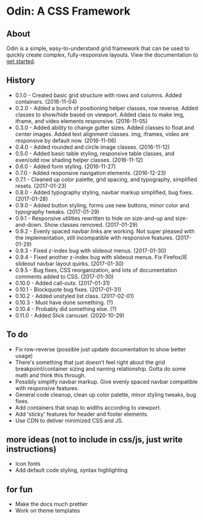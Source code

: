 # Odin: A CSS Framework

## About

Odin is a simple, easy-to-understand grid framework that can be used to quickly create complex, fully-responsive layouts. View the documentation to [get started](http://joncoop.github.io/odin/).

## History

- 0.1.0 - Created basic grid structure with rows and columns. Added containers. (2016-11-04)
- 0.2.0 - Added a bunch of positioning helper classes, row reverse. Added classes to show/hide based on viewport. Added class to make img, iframe, and video elements responsive. (2016-11-05)
- 0.3.0 - Added ability to change gutter sizes. Added classes to float and center images. Added text alignment classes. img, iframes, video are responsive by default now. (2016-11-06)
- 0.4.0 - Added rounded and circle image classes. (2016-11-12)
- 0.5.0 - Added basic table styling, responsive table classes, and even/odd row shading helper classes. (2016-11-12)
- 0.6.0 - Added form styling. (2016-11-27)
- 0.7.0 - Added responsive navigation elements. (2016-12-23)
- 0.7.1 - Cleaned up color palette, grid spacing, and typography, simplified resets. (2017-01-23)
- 0.8.0 - Added typography styling, navbar markup simplified, bug fixes. (2017-01-28)
- 0.9.0 - Added button styling, forms use new buttons, minor color and typography tweaks. (2017-01-29)
- 0.9.1 - Responsive utilities rewritten to hide on size-and-up and size-and-down. Show classes removed. (2017-01-29)
- 0.9.2 - Evenly spaced navbar links are working. Not super pleased with the implementation, still incompatible with responsive features. (2017-01-29)
- 0.9.3 - Fixed z-index bug with slideout menus. (2017-01-30)
- 0.9.4 - Fixed another z-index bug with slideout menus. Fix Firefox/IE slideout navbar layout quirks. (2017-01-30)
- 0.9.5 - Bug fixes, CSS reorganization, and lots of documentation comments added to CSS. (2017-01-30)
- 0.10.0 - Added call-outs. (2017-01-31)
- 0.10.1 - Blockquote bug fixes. (2017-01-31)
- 0.10.2 - Added unstyled list class. (2017-02-01)
- 0.10.3 - Must have done something. (?)
- 0.10.4 - Probably did something else. (?)
- 0.11.0 - Added Slick carousel. (2020-10-29)

## To do

- Fix row-reverse (possible just update documentation to show better usage)
- There's something that just doesn't feel right about the grid breakpoint/container sizing and naming relationship. Gotta do some math and think this through.
- Possibly simplify navbar markup. Give evenly spaced navbar compatible with responsive features.
- General code cleanup, clean up color palette, minor styling tweaks, bug fixes.
- Add containers that snap to widths according to viewport.
- Add 'sticky' features for header and footer elements.
- Use CDN to deliver minimized CSS and JS.

## more ideas (not to include in css/js, just write instructions)
- Icon fonts
- Add default code styling, syntax highlighting

## for fun
- Make the docs much prettier
- Work on theme templates
